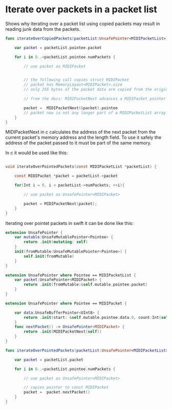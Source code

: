 #  Iterate over packets in a packet list

Shows why iterating over a packet list using copied packets may result in reading junk data from the packets.

```swift
func iterateOverCopiedPackets(packetList:UnsafePointer<MIDIPacketList>){

    var packet = packetList.pointee.packet

    for i in 0..<packetList.pointee.numPackets {

        // use packet as MIDIPacket


        // the following call copies struct MIDIPacket
        // packet has MemoryLayout<MIDIPacket>.size
        // only 256 bytes of the packet data are copied from the original packetlist

        // from the docs: MIDIPacketNext advances a MIDIPacket pointer to the MIDIPacket that immediately follows a given packet in memory, for packets that are part of a MIDIPacketList array.

        packet =  MIDIPacketNext(&packet).pointee
        // packet now is not any longer part of a MIDIPacketList array
    }
}
```
MIDIPacketNext in c calculates the address of the next packet from the current packet's memory address and the length field.
To use it safely the address of the packet passed to it must be part of the same memory.

In c it would be used like this:

```c

void iterateOverPointedPackets(const MIDIPacketList *packetList) {

    const MIDIPacket *packet = packetList->packet

    for(Int i = 0, i < packetList->numPackets; ++i){

        // use packet as UnsafePointer<MIDIPacket>

        packet = MIDIPacketNext(packet);
    }
}
```
Iterating over pointet packets in swift it can be done like this:
```swift
extension UnsafePointer {
    var mutable:UnsafeMutablePointer<Pointee> {
        return .init(mutating: self)
    }
    init(fromMutable:UnsafeMutablePointer<Pointee>) {
        self.init(fromMutable)
    }
}
```
```swift
extension UnsafePointer where Pointee == MIDIPacketList {
    var packet:UnsafePointer<MIDIPacket> {
        return .init(fromMutable:&self.mutable.pointee.packet)
    }
}
```
```swift
extension UnsafePointer where Pointee == MIDIPacket {

    var data:UnsafeBufferPointer<UInt8> {
        return .init(start: &self.mutable.pointee.data.0, count:Int(self.pointee.length))
    }
    func nextPacket() -> UnsafePointer<MIDIPacket> {
        return .init(MIDIPacketNext(self))
    }
}
```

```swift
func iterateOverPointedPackets(packetList:UnsafePointer<MIDIPacketList>){

    var packet = packetList.packet

    for i in 0..<packetList.pointee.numPackets {

        // use packet as UnsafePointer<MIDIPacket>

        // copies pointer to const MIDIPacket
        packet =  packet.nextPacket()
    }
}
```
